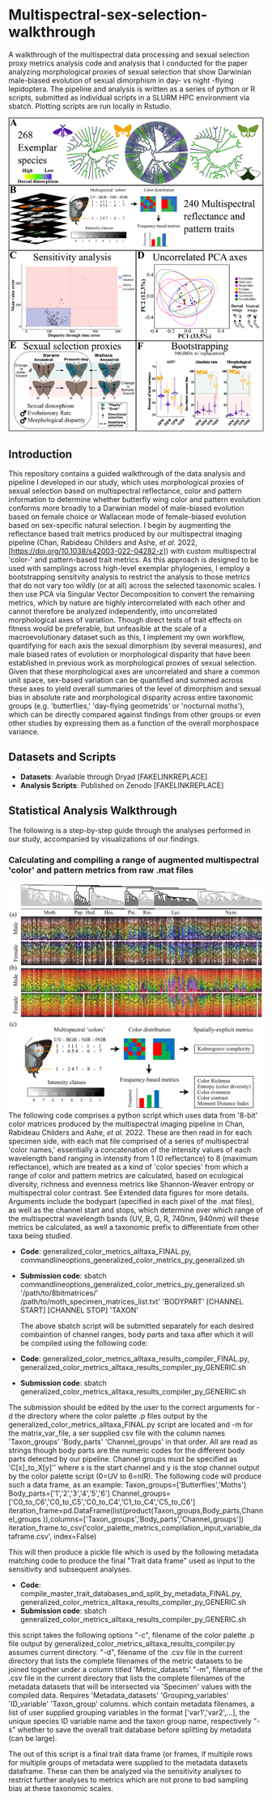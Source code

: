 # Multispectral-sex-selection-walkthrough
A walkthrough of the multispectral data processing and sexual selection proxy metrics analysis code and analysis that I conducted for the paper analyzing morphological proxies of sexual selection that show Darwinian male-biased evolution of sexual dimorphism in day- vs night -flying lepidoptera. The pipeline and analysis is written as a series of python or R scripts, submitted as individual scripts in a SLURM HPC environment via sbatch. Plotting scripts are run locally in Rstudio.

![Graphical outline of analysis](New_graphical_summary_figure_1_alternartive.png)

## Introduction
This repository contains a guided walkthrough of the data analysis and pipeline I developed in our study, which uses morphological proxies of sexual selection based on multispectral reflectance, color and pattern information to determine whether butterfly wing color and pattern evolution conforms more broadly to a Darwinian model of male-biased evolution based on female choice or Wallacean mode of female-biased evolution based on sex-specific natural selection. I begin by augmenting the reflectance based trait metrics produced by our multispectral imaging pipeline (Chan, Rabideau Childers and Ashe, _et al._ 2022, [https://doi.org/10.1038/s42003-022-04282-z]) with custom multispectral 'color-' and pattern-based trait metrics. As this approach is designed to be used with samplings across high-level exemplar phylogenies, I employ a bootstrapping sensitvity analysis to restrict the analysis to those metrics that do not vary too wildly (or at all) across the selected taxonomic scales. I then use PCA via Singular Vector Decomposition to convert the remaining metrics, which by nature are highly intercorrelated with each other and cannot therefore be analyzed independently, into uncorrelated morphological axes of variation. Though direct tests of trait effects on fitness would be preferable, but unfeasible at the scale of a macroevolutionary dataset such as this, I implement my own workflow, quantifying for each axis the sexual dimorphism (by several measures), and male biased rates of evolution or morphological disparity that have been established in previous work as morphological proxies of sexual selection.  Given that these morphological axes are uncorrelated and share a common unit space, sex-based variation can be quantified and summed across these axes to yield overall summaries of the level of dimorphism and sexual bias in absolute rate and morphological disparity across entire taxonomic groups (e.g. 'butterflies,' 'day-flying geometrids' or 'nocturnal moths'), which can be directly compared against findings from other groups or even other studies  by expressing them as a function of the overall morphospace variance.

## Datasets and Scripts
- **Datasets**: Available through Dryad [FAKELINKREPLACE]
- **Analysis Scripts**: Published on Zenodo [FAKELINKREPLACE]

## Statistical Analysis Walkthrough
The following is a step-by-step guide through the analyses performed in our study, accompanied by visualizations of our findings.

### Calculating and compiling a range of augmented multispectral 'color' and pattern metrics from raw .mat files
![Description of augmented multispectral color metrics](Extended_figure_butterfly_moth_supertree_color_palette_with_diagram_v3.png)
The following code comprises a python script which uses data from '8-bit' color matrices produced by the multispectral imaging pipeline in Chan, Rabideau Childers and Ashe, _et al._ 2022. These are then read in for each specimen side, with each mat file comprised of a series of multispectral 'color names,' essentially a concatenation of the intensity values of each wavelength band ranging in intensity from 1 (0 reflectance) to 8 (maximum reflectance), which are treated as a kind of 'color species' from which a range of color and pattern metrics are calculated, based on ecological diversity, richness and evenness metrics like Shannon-Weaver entropy or multispectral color contrast. See Extended data figures for more details. Arguments include the bodypart (specified in each pixel of the .mat files), as well as the channel start and stops, which determine over which range of the multispectral wavelength bands (UV, B, G, R, 740nm, 940nm) will these metrics be calculated, as well a taxonomic prefix to differentiate from other taxa being studied.
- **Code**: generalized_color_metrics_alltaxa_FINAL.py, commandlineoptions_generalized_color_metrics_py_generalized.sh 
- **Submission code**: sbatch commandlineoptions_generalized_color_metrics_py_generalized.sh '/path/to/8bitmatrices/' \
  /path/to/moth_specimen_matrices_list.txt' 'BODYPART' [CHANNEL START] [CHANNEL STOP] 'TAXON'

  The above sbatch script will be submitted separately for each desired combaintion of channel ranges, body parts and taxa after which it will be compiled using the following code:

- **Code**: generalized_color_metrics_alltaxa_results_compiler_FINAL.py, generalized_color_metrics_alltaxa_results_compiler_py_GENERIC.sh 
- **Submission code**: sbatch generalized_color_metrics_alltaxa_results_compiler_py_GENERIC.sh
  
The submission should be edited by the user to the correct arguments for -d the directory where the color palette .p files output by the generalized_color_metrics_alltaxa_FINAL.py script are located and -m for the matrix_var_file, a ser supplied csv file with the column names 'Taxon_groups' 'Body_parts' 'Channel_groups' in that order. All are read as strings though body parts are the numeric codes for the different body parts detected by our pipeline. Channel groups must be specified as 'C[x]_to_X[y]'' where x is the start channel and y is the stop channel output by the color palette script (0=UV to 6=nIR).
The following code will produce such a data frame, as an example:
Taxon_groups=['Butterflies','Moths']
Body_parts=['1','2','3','4','5','6']
Channel_groups=['C0_to_C6','C0_to_C5','C0_to_C4','C1_to_C4','C5_to_C6']
iteration_frame=pd.DataFrame(list(product(Taxon_groups,Body_parts,Channel_groups )),columns=['Taxon_groups','Body_parts','Channel_groups'])
iteration_frame.to_csv('color_palette_metrics_compilation_input_variable_dataframe.csv', index=False)

This will then produce a pickle file which is used by the following metadata matching code to produce the final "Trait data frame" used as input to the sensitivity and subsequent analyses.

- **Code**: compile_master_trait_databases_and_split_by_metadata_FINAL.py, generalized_color_metrics_alltaxa_results_compiler_py_GENERIC.sh 
- **Submission code**: sbatch generalized_color_metrics_alltaxa_results_compiler_py_GENERIC.sh

this script takes the following options "-c", filename of the color palette .p file output by generalized_color_metrics_alltaxa_results_compiler.py assumes current directory.
"-d", filename of the .csv file in the current directory that lists the complete filenames of the metric datasets to be joined together under a column titled 'Metric_datasets'
"-m", filename of the .csv file in the current directory that lists the complete filenames of the metadata datasets that will be intersected via 'Specimen' values with the compiled data. Requires 'Metadata_datasets' 'Grouping_variables' 'ID_variable' 'Taxon_group' columns. which contain metadata filenames, a list of user supplied grouping variables in the format ['var1','var2',...], the unique species ID variable name and the taxon group name, respectively
"-s" whether to save the overall trait database before splitting by metadata (can be large).

The out of this script is a final trait data frame (or frames, if multiple rows for multiple groups of metadata were supplied to the metadata datasets dataframe.
These can then be analyzed via the sensitivity analyses to restrict further analyses to metrics which are not prone to bad sampling bias at these taxonomic scales.
  
